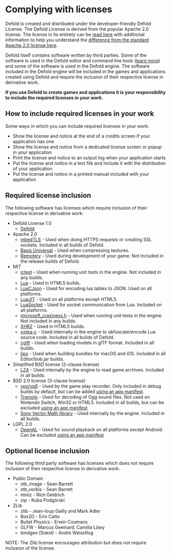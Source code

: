 # Complying with licenses

Defold is created and distributed under the developer-friendly Defold License. The Defold License is derived from the popular Apache 2.0 license. The license in its entirety can be [read here](/LICENSE.txt) with additional information to help you understand the [difference from the standard Apache 2.0 license here](https://defold.com/license/).

Defold itself contains software written by third parties. Some of the software is used in the Defold editor and command line tools ([learn more](/TOOLS_LICENSES.md)) and some of the software is used in the Defold engine. The software included in the Defold engine will be included in the games and applications created using Defold and require the inclusion of their respective license in derivative work.

**If you use Defold to create games and applications it is your responsibility to include the required licenses in your work.**


## How to include required licenses in your work

Some ways in which you can include required licenses in your work:

* Show the license and notice at the end of a credits screen if your application has one
* Show the license and notice from a dedicated license screen or popup in your application
* Print the license and notice to an output log when your application starts
* Put the license and notice in a text file and include it with the distribution of your application
* Put the license and notice in a printed manual included with your application


## Required license inclusion

The following software has licenses which require inclusion of their respective license in derivative work:

  * Defold License 1.0
    * [Defold](/NOTICE)
  * Apache 2.0
    * [mbedTLS](/licenses/NOTICE-mbedtls) - Used when doing HTTPS requests or creating SSL sockets. Included in all builds of Defold.
    * [Basis Universal](/licenses/NOTICE-basisuniversal) - Used when compressing textures.
    * [Remotery](/licenses/NOTICE-remotery) - Used during development of your game. Not included in the release builds of Defold.
  * MIT
    * [jctest](/licenses/NOTICE-jctest) - Used when running unit tests in the engine. Not included in any builds.
    * [Lua](/licenses/NOTICE-lua) - Used in HTML5 builds.
    * [LuaCJson](/licenses/NOTICE-luacjson) - Used for encoding lua tables to JSON. Used on all platforms.
    * [LuaJIT](/licenses/NOTICE-luajit) - Used on all platforms except HTML5.
    * [LuaSocket](/licenses/NOTICE-luasocket) - Used for socket communication from Lua. Included on all platforms.
    * [microsoft_craziness.h](/licenses/NOTICE-microsoft_craziness) - Used when running unit tests in the engine. Not included in any builds.
    * [XHR2](/licenses/NOTICE-xhr2) - Used in HTML5 builds.
    * [xxtea-c](/licenses/NOTICE-xxtea) - Used internally in the engine to obfuscate/encode Lua source code. Included in all builds of Defold.
    * [cgltf](/licenses/NOTICE-cgltf) - Used when loading models in glTF format. Included in all builds.
    * [lipo](https://github.com/konoui/lipo) - Used when building bundles for macOS and iOS. Included in all Editor/bob.jar builds.
  * Simplified BSD license (2-clause license)
    * [LZ4](/licenses/NOTICE-lz4) - Used internally by the engine to read game archives. Included in all builds.
  * BSD 2.0 license (3-clause license)
    * [vpx/vp8](/licenses/NOTICE-vpx-vp8) - Used by the game play recorder. Only included in debug builds by default, but can be added [using an app manifest](https://defold.com/manuals/project-settings/#app-manifest).
    * [Tremolo](/licenses/NOTICE-tremolo) - Used for decoding of Ogg sound files. Not used on Nintendo Switch, Win32 or HTML5. Included in all builds, but can be excluded [using an app manifest](https://defold.com/manuals/project-settings/#app-manifest)
    * [Sony Vector Math library](/licenses/NOTICE-vecmath) - Used internally by the engine. Included in all builds.
  * LGPL 2.0
    * [OpenAL](/licenses/NOTICE-openal) - Used for sound playback on all platforms except Android. Can be excluded [using an app manifest](https://defold.com/manuals/project-settings/#app-manifest)


## Optional license inclusion

The following third party software has licenses which does not require inclusion of their respective license in derivative work:

  * Public Domain
    * stb_image - Sean Barrett
    * stb_vorbis - Sean Barrett
    * miniz - Rich Geldrich
    * zip - Kuba Podgórski
  * ZLib
    * zlib - Jean-loup Gailly and Mark Adler
    * Box2D - Erin Catto
    * Bullet Physics - Erwin Coumans
    * GLFW - Marcus Geelnard, Camilla Löwy
    * bindgen (Sokol) - Andre Weissflog

NOTE: The Zlib license encourages attribution but does not require inclusion of the license.
